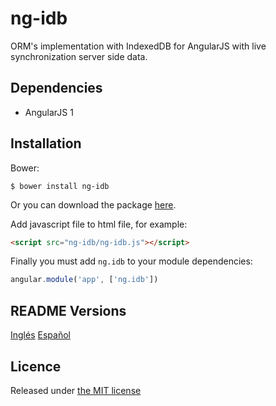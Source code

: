 # ng-idb

ORM's implementation with IndexedDB for AngularJS with live synchronization server side data.

## Dependencies

* AngularJS
1
## Installation

Bower:

```
$ bower install ng-idb
```

Or you can download the package [here](https://codeload.github.com/arondn2/ng-idb/zip/master).

Add javascript file to html file, for example:

```html
<script src="ng-idb/ng-idb.js"></script>
```

Finally you must add `ng.idb` to your module dependencies:

```javascript
angular.module('app', ['ng.idb'])
```

## README Versions
[Inglés](README.md)
[Español](README.es.md)

## Licence
Released under [the MIT license](https://github.com/arondn2/ng-idb/blob/master/LICENSE)
